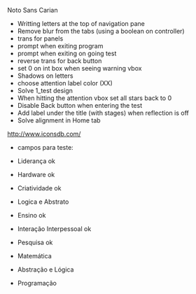 Noto Sans Carian 

- Writting letters at the top of navigation pane
- Remove blur from the tabs (using a boolean on controller)
- trans for panels
- prompt when exiting program
- prompt when exiting on going test
- reverse trans for back button
- set 0 on int box when seeing warning vbox
- Shadows on letters
- choose attention label color (XX)
- Solve 1_test design
- When hitting the attention vbox set all stars back to 0
- Disable Back button when entering the test
- Add label under the title (with stages) when reflection is off
- Solve alignment in Home tab


http://www.iconsdb.com/

* campos para teste:

- Liderança ok
- Hardware ok
- Criatividade ok 
- Logica e Abstrato
 
- Ensino ok
- Interação Interpessoal ok
- Pesquisa ok

- Matemática
- Abstração e Lógica

- Programação
